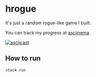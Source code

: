 # hrogue

It's just a random rogue-like game I built.

You can track my progress at [asciinema](https://asciinema.org/~rasen).

[![asciicast](https://asciinema.org/a/327876.svg)](https://asciinema.org/a/327876)

## How to run

```sh
stack run
```
